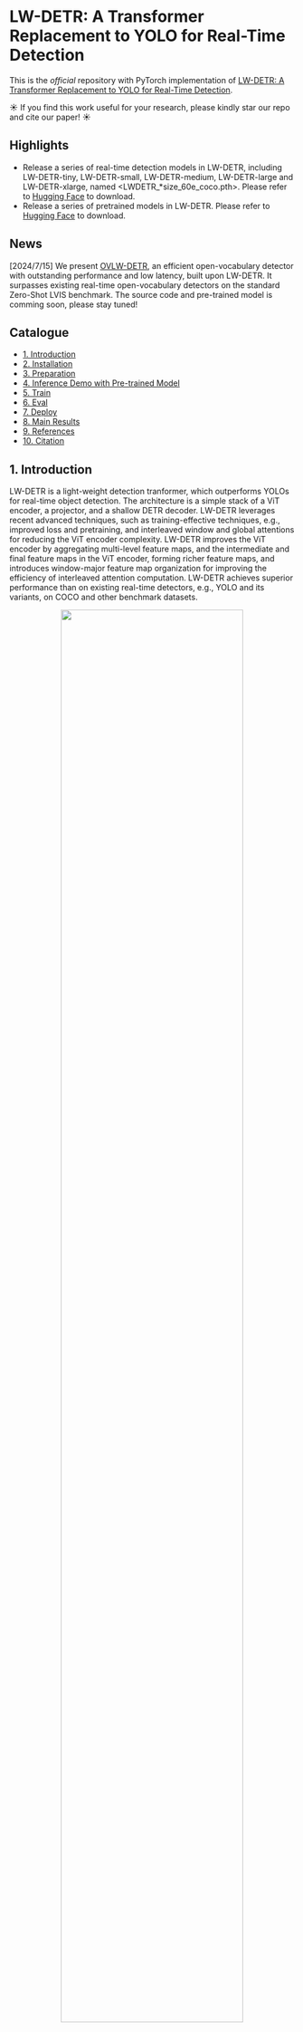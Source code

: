 # LW-DETR: A Transformer Replacement to YOLO for Real-Time Detection

This is the *official* repository with PyTorch implementation of [LW-DETR: A Transformer Replacement to YOLO for Real-Time Detection](https://arxiv.org/pdf/2406.03459v1).

☀️ If you find this work useful for your research, please kindly star our repo and cite our paper! ☀️

## Highlights
- Release a series of real-time detection models in LW-DETR, including LW-DETR-tiny, LW-DETR-small, LW-DETR-medium, LW-DETR-large and LW-DETR-xlarge, named <LWDETR_*size_60e_coco.pth>. Please refer to [Hugging Face](https://huggingface.co/xbsu/LW-DETR/tree/main/pretrain_weights) to download.
- Release a series of pretrained models in LW-DETR. Please refer to [Hugging Face](https://huggingface.co/xbsu/LW-DETR/tree/main/pretrain_weights) to download.

## News
[2024/7/15] We present [OVLW-DETR](https://arxiv.org/pdf/2407.10655), an efficient open-vocabulary detector with outstanding performance and low latency, built upon LW-DETR. It surpasses existing real-time open-vocabulary detectors on the standard Zero-Shot LVIS benchmark. 
The source code and pre-trained model is comming soon, please stay tuned!

## Catalogue

- [1. Introduction](#1)
- [2. Installation](#2)
- [3. Preparation](#3)
- [4. Inference Demo with Pre-trained Model](#4)
- [5. Train](#5)
- [6. Eval](#6)
- [7. Deploy](#7)
- [8. Main Results](#8)
- [9. References](#9)
- [10. Citation](#10)

<a name='1'></a>

## 1. Introduction

LW-DETR is a light-weight detection tranformer, which outperforms YOLOs for real-time object detection. The architecture is a simple stack of a ViT encoder, a projector, and a shallow DETR decoder. LW-DETR leverages recent advanced techniques, such as training-effective techniques, e.g., improved loss and pretraining, and interleaved window and global attentions for reducing the ViT encoder complexity. LW-DETR improves the ViT encoder by aggregating multi-level feature maps, and the intermediate and final feature maps in the ViT encoder, forming richer feature maps, and introduces window-major feature map organization for improving the efficiency of interleaved attention computation. LW-DETR achieves superior performance than on existing real-time detectors, e.g., YOLO and its variants, on COCO and other benchmark datasets. 

<p align="center">
  <img src='figures/LW_DETR.jpg' width = "80%">
</p>


<a name='2'></a>

## 2. Installation

### Requirements
The code is developed and validated under ```python=3.8.19, pytorch=1.13.0, cuda=11.6,TensorRT-8.6.1.6```. Higher versions might be available as well.

1. Create your own Python environment with [Anaconda](https://www.anaconda.com/download).
```shell
conda create -n lwdetr python=3.8.19
conda activate lwdetr
```

2. Clone this repo.
```shell
git clone https://github.com/Atten4Vis/LW-DETR.git
cd LW-DETR
```

3. Install PyTorch and torchvision.

Follow the instruction on https://pytorch.org/get-started/locally/.
```shell
# an example:
conda install pytorch==1.13.0 torchvision==0.14.0 pytorch-cuda=11.6 -c pytorch -c nvidia
```

4. Install required packages.

For training and evaluation:
```shell
pip install -r requirements.txt
```
For deployment:

Please refer to [NVIDIA](https://docs.nvidia.com/deeplearning/tensorrt/archives/tensorrt-861/install-guide/index.html) for installation instruction of TensorRT
```shell
pip install -r deploy/requirements.txt
```

5. Compiling CUDA operators
```shell
cd models/ops
python setup.py build install
# unit test (should see all checking is True)
python test.py
cd ../..
```


<a name='3'></a>

## 3. Preparation

### Data preparation
For **MS COCO** dataset, please download and extract COCO 2017 train and val images with annotations from
[http://cocodataset.org](http://cocodataset.org/#download).
We expect the directory structure to be the following:
```
COCODIR/
  ├── train2017/
  ├── val2017/
  └── annotations/
  	├── instances_train2017.json
  	└── instances_val2017.json
```

For **Objects365** dataset for pretraining, please download Objects365 images with annotations from
[https://www.objects365.org/overview.html](https://www.objects365.org/download.html).


### Model preparation

All the checkpoints can be found in [Hugging Face](https://huggingface.co/xbsu/LW-DETR/tree/main/pretrain_weights).

1. Pretraining on Objects365.

- Pretrained the ViT. 

We pretrain the ViT on the dataset Objects365 using a MIM method, CAE v2, based on the pretrained models. Please refer to the following link to download the pretrained models, and put them into `pretrain_weights/`.

| Model  | Comment |
|--------|-----------|
| [caev2_tiny_300e_objects365](https://huggingface.co/xbsu/LW-DETR/resolve/main/pretrain_weights/caev2_tiny_300e_objects365.pth?download=true) | pretrained ViT model on objects365 for LW-DETR-tiny/small using [CAE v2](https://github.com/Atten4Vis/CAE/tree/master/project/CAEv2) |
| [caev2_tiny_300e_objects365](https://huggingface.co/xbsu/LW-DETR/resolve/main/pretrain_weights/caev2_small_300e_objects365.pth?download=true) | pretrained ViT model on objects365 for LW-DETR-medium/large using CAE v2 |
| [caev2_tiny_300e_objects365](https://huggingface.co/xbsu/LW-DETR/resolve/main/pretrain_weights/caev2_base_300e_objects365.pth?download=true) | pretrained ViT model on objects365 for LW-DETR-xlarge using CAE v2 |

- Pretrained LW-DETR. 

We retrain the encoder and train the projector and the decoder on Objects365 in a supervision manner. Please refer to the following link to download the pretrained models, and put them into `pretrain_weights/`.

| Model  | Comment |
|--------|-----------|
| [LWDETR_tiny_30e_objects365](https://huggingface.co/xbsu/LW-DETR/resolve/main/pretrain_weights/LWDETR_tiny_30e_objects365.pth?download=true) | pretrained LW-DETR-tiny model on objects365|
| [LWDETR_small_30e_objects365](https://huggingface.co/xbsu/LW-DETR/resolve/main/pretrain_weights/LWDETR_small_30e_objects365.pth?download=true) | pretrained LW-DETR-small model on objects365|
| [LWDETR_medium_30e_objects365](https://huggingface.co/xbsu/LW-DETR/resolve/main/pretrain_weights/LWDETR_medium_30e_objects365.pth?download=true) | pretrained LW-DETR-medium model on objects365 |
| [LWDETR_large_30e_objects365](https://huggingface.co/xbsu/LW-DETR/resolve/main/pretrain_weights/LWDETR_large_30e_objects365.pth?download=true) | pretrained LW-DETR-large model on objects365 |
| [LWDETR_xlarge_30e_objects365](https://huggingface.co/xbsu/LW-DETR/resolve/main/pretrain_weights/LWDETR_xlarge_30e_objects365.pth?download=true) | pretrained LW-DETR-xlarge model on objects365 |


2. Finetuning on COCO.
We finetune the pretrained model on COCO. If you want to reimplement our repo, please skip this step. If you want to directly evaluate our trained models, please refer to the following link to download the finetuned models, and put them into `output/`.

| Model  | Comment |
|--------|-----------|
| [LWDETR_tiny_60e_coco](https://huggingface.co/xbsu/LW-DETR/resolve/main/pretrain_weights/LWDETR_tiny_60e_coco.pth?download=true) | finetuned LW-DETR-tiny model on COCO |
| [LWDETR_small_60e_coco](https://huggingface.co/xbsu/LW-DETR/resolve/main/pretrain_weights/LWDETR_small_60e_coco.pth?download=true) | finetuned LW-DETR-small model on COCO |
| [LWDETR_medium_60e_coco](https://huggingface.co/xbsu/LW-DETR/resolve/main/pretrain_weights/LWDETR_medium_60e_coco.pth?download=true) | finetuned LW-DETR-medium model on COCO |
| [LWDETR_large_60e_coco](https://huggingface.co/xbsu/LW-DETR/resolve/main/pretrain_weights/LWDETR_large_60e_coco.pth?download=true) | finetuned LW-DETR-large model on COCO |
| [LWDETR_xlarge_60e_coco](https://huggingface.co/xbsu/LW-DETR/resolve/main/pretrain_weights/LWDETR_xlarge_60e_coco.pth?download=true) | finetuned LW-DETR-xlarge model on COCO |


<a name='4'></a>

## 4. Inference Demo with Pre-trained Model]
We’ve provided demo for visualizing the customized input images using pretrained weights.

For visualizing demos:

Pick a model and its config from projects, for example, LWDETR_small_60e_coco.
Download the pretrained weights from the link on the page above.
Using the provided demo.py to demo the input images. Run it as:
```sh
  sh demo/lwdetr_small_coco_infer.sh output/LWDETR_small_60e_coco.pth demo/000000496954.jpg output
  ```

<a name='5'></a>

## 5. Train
You can directly run `scripts/lwdetr_<model_size>_coco_train.sh ` file for the training process on coco dataset.

<details>
  <summary>Train a LW-DETR-tiny model</summary>

  ```sh
  sh scripts/lwdetr_tiny_coco_train.sh /path/to/your/COCODIR
  ```

</details>

<details>
  <summary>Train a LW-DETR-small model</summary>

  ```sh
  sh scripts/lwdetr_small_coco_train.sh /path/to/your/COCODIR
  ```

</details>

<details>
  <summary>Train a LW-DETR-medium model</summary>

  ```sh
  sh scripts/lwdetr_medium_coco_train.sh /path/to/your/COCODIR
  ```

</details>

<details>
  <summary>Train a LW-DETR-large model</summary>

  ```sh
  sh scripts/lwdetr_large_coco_train.sh /path/to/your/COCODIR
  ```

</details>

<details>
  <summary>Train a LW-DETR-xlarge model</summary>

  ```sh
  sh scripts/lwdetr_xlarge_coco_train.sh /path/to/your/COCODIR
  ```

</details>

<a name='6'></a>

## 6. Eval
You can directly run `scripts/lwdetr_<model_size>_coco_eval.sh ` file for the evaluation process on coco dataset. Please refer to [3. Preparation](#3) to download a series of LW-DETR models.

<details>
  <summary>Eval our pretrained LW-DETR-tiny model</summary>

  ```sh
  sh scripts/lwdetr_tiny_coco_eval.sh /path/to/your/COCODIR /path/to/your/checkpoint
  ```

</details>

<details>
  <summary>Eval our pretrained LW-DETR-small model</summary>

  ```sh
  sh scripts/lwdetr_small_coco_eval.sh /path/to/your/COCODIR /path/to/your/checkpoint
  ```

</details>

<details>
  <summary>Eval our pretrained LW-DETR-medium model</summary>

  ```sh
  sh scripts/lwdetr_medium_coco_eval.sh /path/to/your/COCODIR /path/to/your/checkpoint
  ```

</details>

<details>
  <summary>Eval our pretrained LW-DETR-large model</summary>

  ```sh
  sh scripts/lwdetr_large_coco_eval.sh /path/to/your/COCODIR /path/to/your/checkpoint
  ```

</details>

<details>
  <summary>Eval our pretrained LW-DETR-xlarge model</summary>

  ```sh
  sh scripts/lwdetr_xlarge_coco_eval.sh /path/to/your/COCODIR /path/to/your/checkpoint
  ```

</details>

<a name='7'></a>

## 7. Deploy
### Export models
You can run `scripts/lwdetr_<model_size>_coco_export.sh ` file to export models for development. Before execution, please ensure that TensorRT and cuDNN environment variables are correctly set.

<details>
  <summary>Export a LW-DETR-tiny model</summary>

  ```sh
  # export ONNX model
  sh scripts/lwdetr_tiny_coco_export.sh /path/to/your/COCODIR /path/to/your/checkpoint
  # convert model from ONNX to TensorRT engine as well
  sh scripts/lwdetr_tiny_coco_export.sh /path/to/your/COCODIR /path/to/your/checkpoint --trt
  ```

</details>

<details>
  <summary>Export a LW-DETR-small model</summary>

  ```sh
  # export ONNX model
  sh scripts/lwdetr_small_coco_export.sh /path/to/your/COCODIR /path/to/your/checkpoint
  # convert model from ONNX to TensorRT engine as well
  sh scripts/lwdetr_small_coco_export.sh /path/to/your/COCODIR /path/to/your/checkpoint --trt
  ```

</details>

<details>
  <summary>Export a LW-DETR-medium model</summary>

  ```sh
  # export ONNX model
  sh scripts/lwdetr_medium_coco_export.sh /path/to/your/COCODIR /path/to/your/checkpoint
  # convert model from ONNX to TensorRT engine as well
  sh scripts/lwdetr_medium_coco_export.sh /path/to/your/COCODIR /path/to/your/checkpoint --trt
  ```

</details>

<details>
  <summary>Export a LW-DETR-large model</summary>

  ```sh
  # export ONNX model
  sh scripts/lwdetr_large_coco_export.sh /path/to/your/COCODIR /path/to/your/checkpoint
  # convert model from ONNX to TensorRT engine as well
  sh scripts/lwdetr_large_coco_export.sh /path/to/your/COCODIR /path/to/your/checkpoint --trt
  ```

</details>

<details>
  <summary>Export a LW-DETR-xlarge model</summary>

  ```sh
  # export ONNX model
  sh scripts/lwdetr_xlarge_coco_export.sh /path/to/your/COCODIR /path/to/your/checkpoint
  # convert model from ONNX to TensorRT engine as well
  sh scripts/lwdetr_xlarge_coco_export.sh /path/to/your/COCODIR /path/to/your/checkpoint --trt
  ```

</details>

### Run benchmark
You can use `deploy/benchmark.py` tool to run benchmarks of inference latency.

```sh
# evaluate and benchmark the latency on a onnx model
python deploy/benchmark.py --path=/path/to/your/onnxmodel --coco_path=/path/to/your/COCODIR --run_benchmark 
# evaluate and benchmark the latency on a TensorRT engine
python deploy/benchmark.py --path=/path/to/your/trtengine --coco_path=/path/to/your/COCODIR --run_benchmark 
```

<a name='8'></a>

## 8. Main Results

The main results on coco dataset. We report the mAP as reported in the original paper, as well as the mAP obtained from re-implementation.

| <div style="width:130px">Method</div> | pretraining  | Params (M)  | FLOPs (G) | Model Latency (ms) | Total Latency (ms) | mAP | Download |
|:-----------|:-----------:|:-----------:|:-----------:|:-----------:|:-----------:|:-----------:|:-----------:|
| **`LW-DETR-tiny`**   | &#10004; | 12.1 | 11.2 | 2.0 | **2.0** | **42.6**(42.9) | [Link](https://huggingface.co/xbsu/LW-DETR/resolve/main/pretrain_weights/LWDETR_tiny_60e_coco.pth?download=true) |
| **`LW-DETR-small`**  | &#10004; | 14.6 | 16.6 | 2.9 | **2.9** | **48.0**(48.1) | [Link](https://huggingface.co/xbsu/LW-DETR/resolve/main/pretrain_weights/LWDETR_small_60e_coco.pth?download=true) |
| **`LW-DETR-medium`** | &#10004; | 28.2 | 42.8 | 5.6 | **5.6** | **52.5**(52.6) | [Link](https://huggingface.co/xbsu/LW-DETR/resolve/main/pretrain_weights/LWDETR_medium_60e_coco.pth?download=true) |
| **`LW-DETR-large`**  | &#10004; | 46.8 | 71.6 | 8.8 | **8.8** | **56.1**(56.1) | [Link](https://huggingface.co/xbsu/LW-DETR/resolve/main/pretrain_weights/LWDETR_large_60e_coco.pth?download=true) |
| **`LW-DETR-xlarge`** | &#10004; | 118.0| 174.2| 19.1| **19.1**| **58.3**(58.3) | [Link](https://huggingface.co/xbsu/LW-DETR/resolve/main/pretrain_weights/LWDETR_xlarge_60e_coco.pth?download=true) |


<a name='9'></a>

## 9. References
Our project is conducted based on the following public paper with code:

- [Group DETR](https://openaccess.thecvf.com/content/ICCV2023/papers/Chen_Group_DETR_Fast_DETR_Training_with_Group-Wise_One-to-Many_Assignment_ICCV_2023_paper.pdf)
- [ViTDet](https://github.com/facebookresearch/detectron2/tree/main/projects/ViTDet)
- [Deformable DETR](https://github.com/fundamentalvision/Deformable-DETR)
- [Conditional DETR](https://github.com/Atten4Vis/ConditionalDETR)
- [YOLOv8](https://github.com/ultralytics/ultralytics)
- [AlignDETR](https://github.com/FelixCaae/AlignDETR)
- [CAE v2](https://github.com/Atten4Vis/CAE/tree/master/project/CAEv2)
- [CAE](https://github.com/Atten4Vis/CAE)


<a name='10'></a>

## 10. Citation

If you find this code useful in your research, please kindly consider citing our paper:

```bibtex
    @article{chen2024lw,
        title={LW-DETR: A Transformer Replacement to YOLO for Real-Time Detection},
        author={Chen, Qiang and Su, Xiangbo and Zhang, Xinyu and Wang, Jian and Chen, Jiahui and Shen, Yunpeng and Han, Chuchu and Chen, Ziliang and Xu, Weixiang and Li, Fanrong and others},
        journal={arXiv preprint arXiv:2406.03459},
        year={2024}
    }
```
